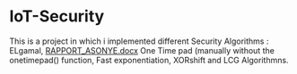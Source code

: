 # IoT-Security 

This is a project in which i implemented different Security Algorithms : ELgamal, [RAPPORT_ASONYE.docx](https://github.com/AjachukwuBlissAsonye/IoT-Security/files/7536714/RAPPORT_ASONYE.docx)
One Time pad (manually without the onetimepad() function, Fast exponentiation, XORshift and LCG Algorithmns. 
